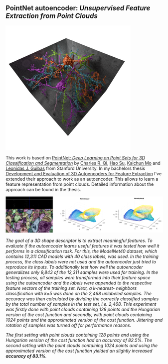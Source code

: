 ## PointNet autoencoder: *Unsupervised Feature Extraction from Point Clouds*

<img src="./data/connectomics.png" alt="drawing" width="400"/>

This work is based on <a  href="https://arxiv.org/abs/1612.00593"  target="_blank">PointNet: *Deep Learning on Point Sets for 3D Classification and Segmentation*</a> by <a  href="http://charlesrqi.com"  target="_blank">Charles R. Qi</a>, <a  href="http://ai.stanford.edu/~haosu/"  target="_blank">Hao Su</a>, <a  href="http://cs.stanford.edu/~kaichun/"  target="_blank">Kaichun Mo</a> and <a  href="http://geometry.stanford.edu/member/guibas/"  target="_blank">Leonidas J. Guibas</a> from Stanford University. In my bachelors thesis <a  href="https://www.ias.informatik.tu-darmstadt.de/uploads/Main/Abschlussarbeiten/robin_hesse_bsc.pdf"  target="_blank">Development and Evaluation of 3D Autoencoders for Feature Extraction</a> I've extended their approach to work as an autoencoder. This allows to learn a feature representation from point clouds. Detailed information about the approach can be found in the thesis. 

![Point Cloud](./data/brain_pointcloud.png)

_The goal of a 3D shape descriptor is to extract meaningful features. To evaluate if the autoencoder learns useful features it was tested how well it performs in a classification task. For this, the ModelNet40 dataset, which contains 12,311 CAD models with 40 class labels, was used. In the training process, the class labels were not used and the autoencoder just tried to reproduce its inputs. To additionally test how well the autoencoder generalizes only 9,843 of the 12,311 samples were used for training. In the testing process, all samples were transformed into their feature space using the autoencoder and the labels were appended to the respective feature vectors of the training set. Next, a k-nearest- neighbors classification with k=5 was done on the 2,468 unlabeled samples. The accuracy was then calculated by dividing the correctly classified samples by the total number of samples in the test set, i.e. 2,468. This experiment was firstly done with point clouds containing 128 points and the Hungarian version of the cost function and secondly, with point clouds containing 1024 points and the approximated version of the cost function. Jittering and rotation of samples was turned off for performance reasons._

_The first setting with point clouds containing 128 points and using the Hungarian version of the cost function had an accuracy of 82.5%. The second setting with the point clouds containing 1024 points and using the approximated version of the cost function yielded an slightly increased **accuracy of 83.1%**._